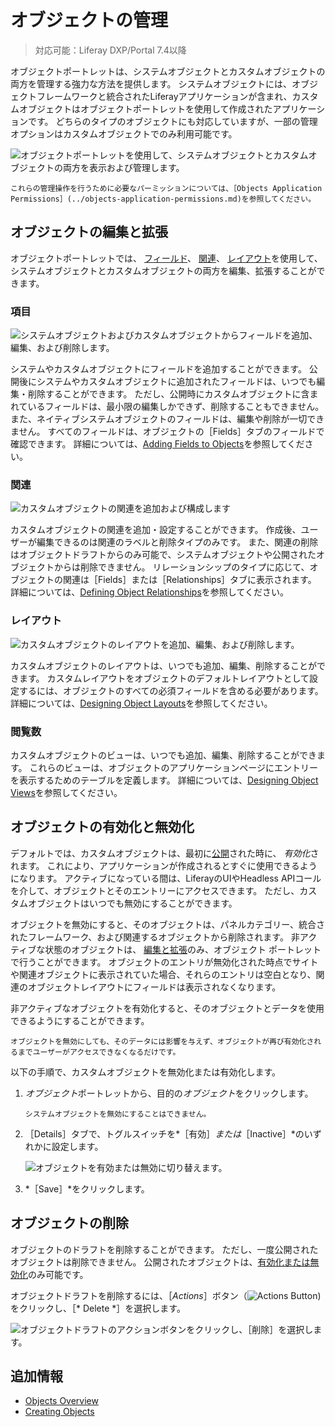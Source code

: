# オブジェクトの管理

> 対応可能：Liferay DXP/Portal 7.4以降

オブジェクトポートレットは、システムオブジェクトとカスタムオブジェクトの両方を管理する強力な方法を提供します。 システムオブジェクトには、オブジェクトフレームワークと統合されたLiferayアプリケーションが含まれ、カスタムオブジェクトはオブジェクトポートレットを使用して作成されたアプリケーションです。 どちらのタイプのオブジェクトにも対応していますが、一部の管理オプションはカスタムオブジェクトでのみ利用可能です。

![オブジェクトポートレットを使用して、システムオブジェクトとカスタムオブジェクトの両方を表示および管理します。](./managing-objects/images/01.png)

```{note}
これらの管理操作を行うために必要なパーミッションについては、［Objects Application Permissions］(../objects-application-permissions.md)を参照してください。
```

## オブジェクトの編集と拡張

オブジェクトポートレットでは、 [フィールド](#fields)、 [関連](#relationships)、 [レイアウト](#layouts)を使用して、システムオブジェクトとカスタムオブジェクトの両方を編集、拡張することができます。

### 項目

![システムオブジェクトおよびカスタムオブジェクトからフィールドを追加、編集、および削除します。](./managing-objects/images/02.png)

システムやカスタムオブジェクトにフィールドを追加することができます。 公開後にシステムやカスタムオブジェクトに追加されたフィールドは、いつでも編集・削除することができます。 ただし、公開時にカスタムオブジェクトに含まれているフィールドは、最小限の編集しかできず、削除することもできません。また、ネイティブシステムオブジェクトのフィールドは、編集や削除が一切できません。 すべてのフィールドは、オブジェクトの［Fields］タブのフィールドで確認できます。 詳細については、[Adding Fields to Objects](./adding-fields-to-objects.md)を参照してください。

### 関連

![カスタムオブジェクトの関連を追加および構成します](./managing-objects/images/03.png)

カスタムオブジェクトの関連を追加・設定することができます。 作成後、ユーザーが編集できるのは関連のラベルと削除タイプのみです。 また、関連の削除はオブジェクトドラフトからのみ可能で、システムオブジェクトや公開されたオブジェクトからは削除できません。  リレーションシップのタイプに応じて、オブジェクトの関連は［Fields］または［Relationships］タブに表示されます。 詳細については、[Defining Object Relationships](./defining-object-relationships.md)を参照してください。
<!--TASK: Replace with following text once system Objects are supported, "You can add relationships to both system and custom Objects. After creation, users can only edit a relationship's Label and Deletion Type. Also, relationships can only be removed from an Object draft and cannot be removed from system and published Objects.  Depending on the relationship type, an Object's relationships are displayed in either the Fields or Relationships tab. See \[Defining Object Relationships\](./defining-object-relationships.md) for more information."-->

### レイアウト

![カスタムオブジェクトのレイアウトを追加、編集、および削除します。](./managing-objects/images/04.png)

カスタムオブジェクトのレイアウトは、いつでも追加、編集、削除することができます。 カスタムレイアウトをオブジェクトのデフォルトレイアウトとして設定するには、オブジェクトのすべての必須フィールドを含める必要があります。 詳細については、[Designing Object Layouts](./designing-object-layouts.md)を参照してください。
<!--TASK: Replace with following text once system Objects are supported, "You can add, edit, and remove layouts for both system and custom Objects at any time. Custom layouts must include all of an Object's required fields in order to be set as the Object's default layout. See \[Designing Object Layouts\](./designing-object-layouts.md) for more information."-->

### 閲覧数

カスタムオブジェクトのビューは、いつでも追加、編集、削除することができます。 これらのビューは、オブジェクトのアプリケーションページにエントリーを表示するためのテーブルを定義します。 詳細については、[Designing Object Views](./designing-object-views.md)を参照してください。

## オブジェクトの有効化と無効化

デフォルトでは、カスタムオブジェクトは、最初に[公開](./creating-objects.md#publishing-object-drafts)された時に、 *有効化*されます。 これにより、アプリケーションが作成されるとすぐに使用できるようになります。 アクティブになっている間は、LiferayのUIやHeadless APIコールを介して、オブジェクトとそのエントリーにアクセスできます。 ただし、カスタムオブジェクトはいつでも無効にすることができます。

オブジェクトを無効にすると、そのオブジェクトは、パネルカテゴリー、統合されたフレームワーク、および関連するオブジェクトから削除されます。 非アクティブな状態のオブジェクトは、 [編集と拡張](#editing-and-extending-objects)のみ、オブジェクト ポートレットで行うことができます。 オブジェクトのエントリが無効化された時点でサイトや関連オブジェクトに表示されていた場合、それらのエントリは空白となり、関連のオブジェクトレイアウトにフィールドは表示されなくなります。

非アクティブなオブジェクトを有効化すると、そのオブジェクトとデータを使用できるようにすることができます。

```{important}
オブジェクトを無効にしても、そのデータには影響を与えず、オブジェクトが再び有効化されるまでユーザーがアクセスできなくなるだけです。
```

以下の手順で、カスタムオブジェクトを無効化または有効化します。

1. *オブジェクト*ポートレットから、目的の*オブジェクト*をクリックします。

   ```{note}
   システムオブジェクトを無効にすることはできません。
   ```

1. ［Details］タブで、トグルスイッチを*［有効］*または*［Inactive］*のいずれかに設定します。

    ![オブジェクトを有効または無効に切り替えます。 ](./managing-objects/images/05.png)

1. *［Save］*をクリックします。

## オブジェクトの削除

オブジェクトのドラフトを削除することができます。 ただし、一度公開されたオブジェクトは削除できません。 公開されたオブジェクトは、[有効化または無効化](#activating-and-deactivating-objects)のみ可能です。

オブジェクトドラフトを削除するには、［*Actions*］ボタン（![Actions Button](../../../images/icon-actions.png))をクリックし、［* Delete *］を選択します。

![オブジェクトドラフトのアクションボタンをクリックし、［削除］を選択します。](./managing-objects/images/06.png)

## 追加情報

* [Objects Overview](../../objects.md)
* [Creating Objects](./creating-objects.md)
<!--TASK: Add once article is finished * \[Objects UI Reference\](../objects-ui-reference.md) -->
